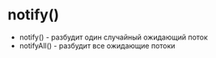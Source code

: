 # notify()

* notify() - разбудит один случайный ожидающий поток
* notifyAll() - разбудит все ожидающие потоки
